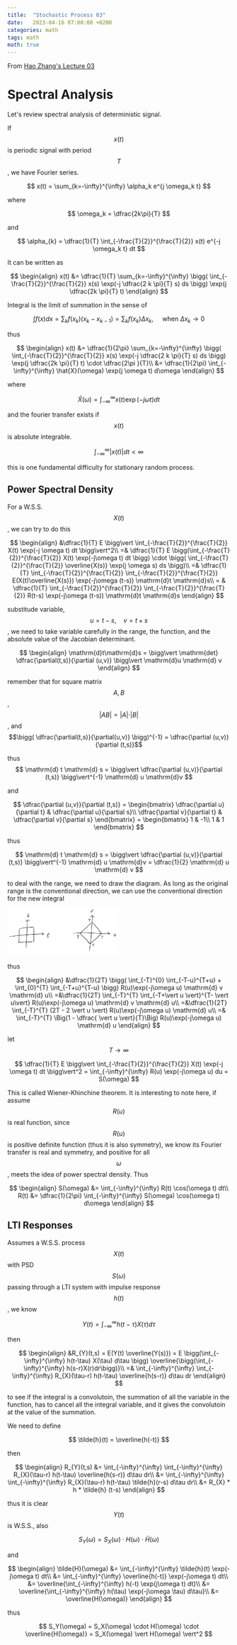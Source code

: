 ```yaml
---
title:  "Stochastic Process 03"
date:   2023-04-16 07:00:00 +0200
categories: math
tags: math
math: true
---
```


From [Hao Zhang's Lecture 03](https://v.ucas.ac.cn/course/CourseIndex.do?courseid=b917aacfcbfe4649aaec1d46bb8edd51)

# Spectral Analysis

Let's review spectral analysis of deterministic signal.

If $$x(t)$$ is periodic signal with period $$T$$, we have Fourier series.

$$
x(t) = \sum_{k=-\infty}^{\infty} \alpha_k e^{j \omega_k t}
$$

where

$$
\omega_k = \dfrac{2k\pi}{T}
$$

and

$$
\alpha_{k} = \dfrac{1}{T} \int_{-\frac{T}{2}}^{\frac{T}{2}} x(t) e^{-j \omega_k t} dt
$$

It can be written as

$$
\begin{align}
x(t) &= \dfrac{1}{T} \sum_{k=-\infty}^{\infty} \bigg( \int_{-\frac{T}{2}}^{\frac{T}{2}} x(s) \exp(-j \dfrac{2 k \pi}{T} s) ds \bigg) \exp(j \dfrac{2k \pi}{T} t)
\end{align}
$$

Integral is the limit of summation in the sense of

$$
\int f(x)dx = \sum_{k} f(x_k) (x_k - x_{k-1}) = \sum_{k} f(x_k) \Delta x_k, \quad \text{ when } \Delta x_k \to 0
$$

thus

$$
\begin{align}
x(t) &= \dfrac{1}{2\pi} \sum_{k=-\infty}^{\infty} \bigg( \int_{-\frac{T}{2}}^{\frac{T}{2}} x(s) \exp(-j \dfrac{2 k \pi}{T} s) ds \bigg) \exp(j \dfrac{2k \pi}{T} t) \cdot \dfrac{2\pi }{T}\\
&= \dfrac{1}{2\pi} \int_{-\infty}^{\infty} \hat{X}(\omega) \exp(j \omega t) d\omega
\end{align}
$$

where

$$
\hat{X}(\omega) = \int_{-\infty}^{\infty} x(t) \exp(-j \omega t) dt
$$

and the fourier transfer exists if $$x(t)$$ is absolute integrable.

$$
\int_{-\infty}^{\infty} \vert x(t) \vert dt  < \infty
$$

this is one fundamental difficulty for stationary random process.

## Power Spectral Density

For a W.S.S. $$X(t)$$, we can try to do this

$$
\begin{align}
&\dfrac{1}{T} E \bigg\vert \int_{-\frac{T}{2}}^{\frac{T}{2}} X(t) \exp(-j \omega t) dt \bigg\vert^2\\
=& \dfrac{1}{T} E \bigg(\int_{-\frac{T}{2}}^{\frac{T}{2}} X(t) \exp(-j\omega t) dt \bigg) \cdot \bigg( \int_{-\frac{T}{2}}^{\frac{T}{2}} \overline{X(s)} \exp(j \omega s) ds \bigg)\\
=& \dfrac{1}{T} \int_{-\frac{T}{2}}^{\frac{T}{2}} \int_{-\frac{T}{2}}^{\frac{T}{2}} E(X(t)\overline{X(s)}) \exp(-j\omega (t-s)) \mathrm{d}t \mathrm{d}s\\
= & \dfrac{1}{T} \int_{-\frac{T}{2}}^{\frac{T}{2}} \int_{-\frac{T}{2}}^{\frac{T}{2}} R(t-s) \exp(-j\omega (t-s)) \mathrm{d}t \mathrm{d}s
\end{align}
$$

substitude variable, $$u=t-s, \quad v = t+s$$, we need to take variable carefully in the range, the function, and the absolute value of the Jacobian determinant.

$$
\begin{align}
\mathrm{d}t\mathrm{d}s = \bigg\vert \mathrm{det} \dfrac{\partial(t,s)}{\partial (u,v)} \bigg\vert \mathrm{d}u \mathrm{d} v
\end{align}
$$

remember that for square matrix $$A, B$$, $$\vert A B \vert = \vert A \vert \cdot \vert B \vert$$, and $$\bigg( \dfrac{\partial(t,s)}{\partial(u,v)} \bigg)^{-1} = \dfrac{\partial (u,v)}{\partial (t,s)}$$

thus
$$
\mathrm{d} t \mathrm{d} s = \bigg\vert \dfrac{\partial (u,v)}{\partial (t,s)} \bigg\vert^{-1} \mathrm{d} u \mathrm{d}v
$$

and

$$
\dfrac{\partial (u,v)}{\partial (t,s)} =
\begin{bmatrix}
\dfrac{\partial u}{\partial t} & \dfrac{\partial u}{\partial s}\\
\dfrac{\partial v}{\partial t} & \dfrac{\partial v}{\partial s}
\end{bmatrix} =
\begin{bmatrix}
1 & -1\\
1 & 1
\end{bmatrix}
$$

thus

$$
\mathrm{d} t \mathrm{d} s = \bigg\vert \dfrac{\partial (u,v)}{\partial (t,s)} \bigg\vert^{-1} \mathrm{d} u \mathrm{d}v = \dfrac{1}{2} \mathrm{d} u \mathrm{d} v
$$

to deal with the range, we need to draw the diagram. As long as the original range is the conventional direction, we can use the conventional direction for the new integral


<img src="/assets/img/2023-04-16-stochastic-process-03/001.png" style="width:50%;height:50%;">

thus

$$
\begin{align}
&\dfrac{1}{2T} \bigg( \int_{-T}^{0} \int_{-T-u}^{T+u} + \int_{0}^{T} \int_{-T+u}^{T-u} \bigg) R(u)\exp(-j\omega u) \mathrm{d} v \mathrm{d} u\\
=&\dfrac{1}{2T} \int_{-T}^{T} \int_{-T+\vert u \vert}^{T- \vert u\vert} R(u)\exp(-j\omega u) \mathrm{d} v \mathrm{d} u\\
=&\dfrac{1}{2T} \int_{-T}^{T} (2T - 2 \vert u \vert) R(u)\exp(-j\omega u) \mathrm{d} u\\
=& \int_{-T}^{T} \Big(1 - \dfrac{ \vert u \vert}{T}\Big) R(u)\exp(-j\omega u) \mathrm{d} u
\end{align}
$$

let $$T \to \infty$$

$$
 \dfrac{1}{T} E \bigg\vert \int_{-\frac{T}{2}}^{\frac{T}{2}} X(t) \exp(-j \omega t) dt \bigg\vert^2 = \int_{-\infty}^{\infty} R(u) \exp(-j\omega u) du = S(\omega)
$$

This is called Wiener-Khinchine theorem.
It is interesting to note here, if assume $$R(u)$$ is real function, since $$R(u)$$ is positive definite function (thus it is also symmetry), we know its Fourier transfer is real and symmetry, and positive for all $$\omega$$, meets the idea of power spectral density. Thus

$$
\begin{align}
S(\omega) &= \int_{-\infty}^{\infty} R(t) \cos(\omega t) dt\\
R(t) &= \dfrac{1}{2\pi} \int_{-\infty}^{\infty} S(\omega) \cos(\omega t) d\omega
\end{align}
$$

## LTI Responses

Assumes a W.S.S. process $$X(t)$$ with PSD $$S(\omega)$$ passing through a LTI system with impulse response $$h(t)$$, we know

$$
Y(t) = \int_{-\infty}^{\infty} h(t-\tau) X(\tau) d\tau
$$

then

$$
\begin{align}
&R_{Y}(t,s) = E(Y(t) \overline{Y(s)}) = E \bigg(\int_{-\infty}^{\infty} h(t-\tau) X(\tau) d\tau \bigg) \overline{\bigg(\int_{-\infty}^{\infty} h(s-r)X(r)dr\bigg)}\\
=& \int_{-\infty}^{\infty} \int_{-\infty}^{\infty} R_{X}(\tau-r) h(t-\tau) \overline{h(s-r)} d\tau dr
\end{align}
$$

to see if the integral is a convolutoin, the summation of all the variable in the function, has to cancel all the integral variable, and it gives the convolutoin at the value of the summation.

We need to define

$$
\tilde{h}(t) = \overline{h(-t)}
$$

then

$$
\begin{align}
R_{Y}(t,s) &= \int_{-\infty}^{\infty} \int_{-\infty}^{\infty} R_{X}(\tau-r) h(t-\tau) \overline{h(s-r)} d\tau dr\\
&= \int_{-\infty}^{\infty} \int_{-\infty}^{\infty} R_{X}(\tau-r) h(t-\tau) \tilde{h}(r-s) d\tau dr\\
&= R_{X} * h * \tilde{h} (t-s)
\end{align}
$$

thus it is clear $$Y(t)$$ is W.S.S., also

$$
S_Y(\omega) = S_X(\omega)\cdot H(\omega) \cdot \tilde{H}(\omega)
$$

and

$$
\begin{align}
\tilde{H}(\omega) &= \int_{-\infty}^{\infty} \tilde{h}(t) \exp(-j\omega t) dt\\
&= \int_{-\infty}^{\infty} \overline{h(-t)} \exp(-j\omega t) dt\\
&= \overline{\int_{-\infty}^{\infty} h(-t) \exp(j\omega t) dt}\\
&= \overline{\int_{-\infty}^{\infty} h(\tau) \exp(-j\omega \tau) d\tau}\\
&= \overline{H(\omega)}
\end{align}
$$

thus

$$
S_Y(\omega) = S_X(\omega) \cdot H(\omega) \cdot \overline{H(\omega)} = S_X(\omega) \vert H(\omega) \vert^2
$$
